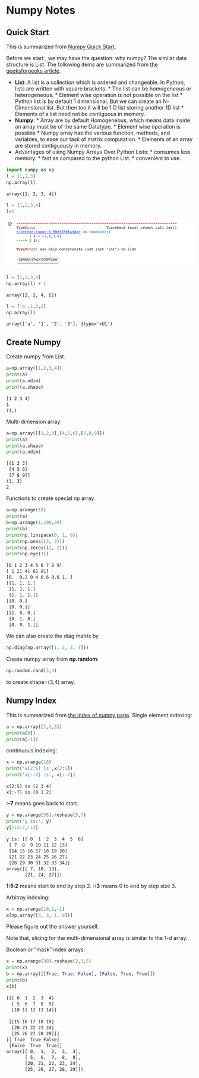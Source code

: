 # Numpy Notes
## Quick Start
This is summarized from [Numpy Quick Start](https://numpy.org/devdocs/user/quickstart.html).

Before we start , we may have the question: why numpy? The similar data structure is List.
The following items are summarized from [the geeksforgeeks article](https://www.geeksforgeeks.org/python-lists-vs-numpy-arrays/).
* **List**: A list is a collection which is ordered and changeable. In Python, lists are written with square brackets.
           * The list can be homogeneous or heterogeneous.
           * Element wise operation is not possible on the list
           * Python list is by default 1 dimensional. But we can create an N-Dimensional list. But then too it will be 1 D list storing another 1D list
           * Elements of a list need not be contiguous in memory.
* **Numpy**: 
          * Array are by default Homogeneous, which means data inside an array must be of the same Datatype. 
          * Element wise operation is possible
          * Numpy array has the various function, methods, and variables, to ease our task of matrix computation.
          * Elements of an array are stored contiguously in memory.
* Advantages of using Numpy Arrays Over Python Lists:
          * consumes less memory.
          * fast as compared to the python List.
          * convenient to use.

```python
import numpy as np
l = [1,2,3]
np.array(l)
```
```
array([1, 2, 3, 4])
```
```python 
l = [1,2,3,4]
l+1
```
![image.png](../files/numpy_error1.png)
```python
l = [1,2,3,4]
np.array(l) + 1
```
```
array([2, 3, 4, 5])
```
```python 
l = ['a',1,2,3]
np.array(l)
```
```
array(['a', '1', '2', '3'], dtype='<U1')
```
## Create Numpy 
Create numpy from List. 
```python
a=np.array([1,2,3,4])
print(a)
print(a.ndim)
print(a.shape)
```
```
[1 2 3 4]
1
(4,)
```
Multi-dimension array:
```python
a=np.array([[1,2,3],[4,5,6],[7,8,9]])
print(a)
print(a.shape)
print(a.ndim)
```
```
[[1 2 3]
 [4 5 6]
 [7 8 9]]
(3, 3)
2
```
Functions to create special np array.
```python
a=np.arange(10)
print(a)
b=np.arange(1,100,20)
print(b)
print(np.linspace(0, 1, 6))
print(np.ones((3, 3)))
print(np.zeros((2, 2)))
print(np.eye(3))
```
```
[0 1 2 3 4 5 6 7 8 9]
[ 1 21 41 61 81]
[0.  0.2 0.4 0.6 0.8 1. ]
[[1. 1. 1.]
 [1. 1. 1.]
 [1. 1. 1.]]
[[0. 0.]
 [0. 0.]]
[[1. 0. 0.]
 [0. 1. 0.]
 [0. 0. 1.]]
```
We can also create the diag matrix by 
```python
np.diag(np.array([1, 2, 3, 4]))
```
Create numpy array from **np.random**:
```python
np.random.rand(3,4)
```
to create shape=(3,4) array.


## Numpy Index
This is summarized from [the index of numpy page](https://numpy.org/doc/stable/user/basics.indexing.html).
Single element indexing:
```python
a = np.array([1,2,3])
print(a[0])
print(a[-1])
```
continuous indexing:
```python 
x = np.arange(10)
print('x[2:5] is',x[2:5])
print('x[:-7] is', x[:-7])
```
```
x[2:5] is [2 3 4]
x[:-7] is [0 1 2]
```
**:-7** means goes back to start.
```python
y = np.arange(35).reshape(5,7)
print('y is:', y)
y[1:5:2,::3]
```
```
y is: [[ 0  1  2  3  4  5  6]
 [ 7  8  9 10 11 12 13]
 [14 15 16 17 18 19 20]
 [21 22 23 24 25 26 27]
 [28 29 30 31 32 33 34]]
array([[ 7, 10, 13],
       [21, 24, 27]])
```
**1:5:2** means start to end by step 2. **::3** means 0 to end by step size 3.

Arbitray indexing:
```python
x = np.arange(10,1,-1)
x[np.array([3, 3, 1, 8])]
```
Please figure out the answer yourself.

Note that, slicing for the multi-dimensional array is similar to the 1-d array.

Boolean or “mask” index arrays:
```python 
x = np.arange(30).reshape(2,3,5)
print(x)
b = np.array([[True, True, False], [False, True, True]])
print(b)
x[b]
```
```
[[[ 0  1  2  3  4]
  [ 5  6  7  8  9]
  [10 11 12 13 14]]

 [[15 16 17 18 19]
  [20 21 22 23 24]
  [25 26 27 28 29]]]
[[ True  True False]
 [False  True  True]]
array([[ 0,  1,  2,  3,  4],
       [ 5,  6,  7,  8,  9],
       [20, 21, 22, 23, 24],
       [25, 26, 27, 28, 29]])
```
